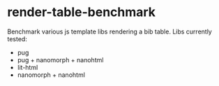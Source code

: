 # render-table-benchmark

Benchmark various js template libs rendering a bib table.
Libs currently tested:
- pug
- pug + nanomorph + nanohtml
- lit-html
- nanomorph + nanohtml